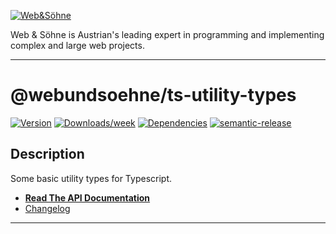 [![Web&Söhne](https://webundsoehne.com/wp-content/uploads/2016/11/logo.png)](https://webundsoehne.com)

Web & Söhne is Austrian's leading expert in programming and implementing complex and large web projects.

---

# @webundsoehne/ts-utility-types

[![Version](https://img.shields.io/npm/v/@webundsoehne/ts-utility-types.svg)](https://npmjs.org/package/@webundsoehne/ts-utility-types) [![Downloads/week](https://img.shields.io/npm/dw/@webundsoehne/ts-utility-types.svg)](https://npmjs.org/package/@webundsoehne/ts-utility-types) [![Dependencies](https://img.shields.io/librariesio/release/npm/@webundsoehne/ts-utility-types)](https://npmjs.org/package/@webundsoehne/ts-utility-types) [![semantic-release](https://img.shields.io/badge/%20%20%F0%9F%93%A6%F0%9F%9A%80-semantic--release-e10079.svg)](https://github.com/semantic-release/semantic-release)

## Description

Some basic utility types for Typescript.

- **[Read The API Documentation](./docs/README.md)**
- [Changelog](./CHANGELOG.md)

<!-- toc -->

<!-- tocstop -->

---
